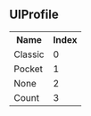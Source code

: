## UIProfile

<table><tr><th>Name</th><th>Index</th><tr><td>Classic</td><td>0</td></tr><tr><td>Pocket</td><td>1</td></tr><tr><td>None</td><td>2</td></tr><tr><td>Count</td><td>3</td></tr></table>